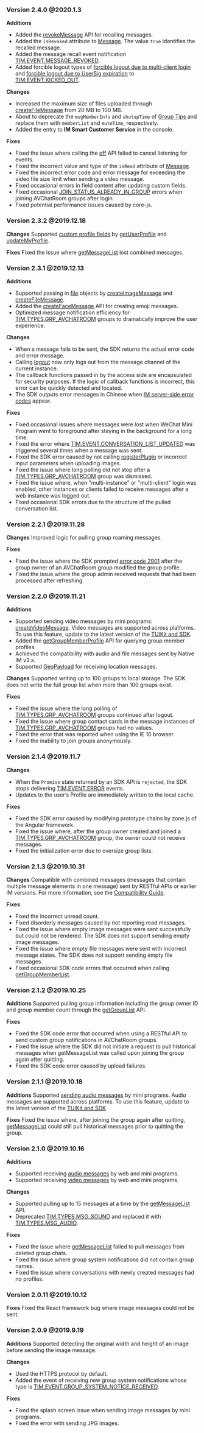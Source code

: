 ### Version 2.4.0 @2020.1.3
**Additions**
- Added the [revokeMessage](https://imsdk-1252463788.file.myqcloud.com/IM_DOC/Web/SDK.html#revokeMessage) API for recalling messages.
- Added the `isRevoked` attribute to [Message](https://imsdk-1252463788.file.myqcloud.com/IM_DOC/Web/Message.html). The value `true` identifies the recalled message.
- Added the message recall event notification [TIM.EVENT.MESSAGE_REVOKED](https://imsdk-1252463788.file.myqcloud.com/IM_DOC/Web/module-EVENT.html#.MESSAGE_REVOKED).
- Added forcible logout types of [forcible logout due to multi-client login](https://imsdk-1252463788.file.myqcloud.com/IM_DOC/Web/module-TYPES.html#.KICKED_OUT_MULT_ACCOUNT) and [forcible logout due to UserSig expiration](https://imsdk-1252463788.file.myqcloud.com/IM_DOC/Web/module-TYPES.html#.KICKED_OUT_USERSIG_EXPIRED) to [TIM.EVENT.KICKED_OUT](https://imsdk-1252463788.file.myqcloud.com/IM_DOC/Web/module-EVENT.html#.KICKED_OUT).

**Changes**
- Increased the maximum size of files uploaded through [createFileMessage](https://imsdk-1252463788.file.myqcloud.com/IM_DOC/Web/SDK.html#createFileMessage) from 20 MB to 100 MB.
- About to deprecate the `msgMemberInfo` and `shutupTime` of [Group Tips](https://imsdk-1252463788.file.myqcloud.com/IM_DOC/Web/Message.html#.GroupTipPayload) and replace them with `memberList` and `muteTime`, respectively.
- Added the entry to **IM Smart Customer Service** in the console.

**Fixes**
- Fixed the issue where calling the [off](https://imsdk-1252463788.file.myqcloud.com/IM_DOC/Web/SDK.html#off) API failed to cancel listening for events.
- Fixed the incorrect value and type of the `isRead` attribute of [Message](https://imsdk-1252463788.file.myqcloud.com/IM_DOC/Web/Message.html).
- Fixed the incorrect error code and error message for exceeding the video file size limit when sending a video message.
- Fixed occasional errors in field content after updating custom fields.
- Fixed occasional [JOIN_STATUS_ALREADY_IN_GROUP](https://imsdk-1252463788.file.myqcloud.com/IM_DOC/Web/module-TYPES.html#.JOIN_STATUS_ALREADY_IN_GROUP) errors when joining AVChatRoom groups after login.
- Fixed potential performance issues caused by core-js.


### Version 2.3.2 @2019.12.18
**Changes**
Supported [custom profile fields](https://intl.cloud.tencent.com/document/product/1047/33520#.E8.87.AA.E5.AE.9A.E4.B9.89.E8.B5.84.E6.96.99.E5.AD.97.E6.AE.B5) by [getUserProfile](https://imsdk-1252463788.file.myqcloud.com/IM_DOC/Web/SDK.html#getUserProfile) and [updateMyProfile](https://imsdk-1252463788.file.myqcloud.com/IM_DOC/Web/SDK.html#updateMyProfile).

**Fixes**
Fixed the issue where [getMessageList](https://imsdk-1252463788.file.myqcloud.com/IM_DOC/Web/SDK.html#getMessageList) lost combined messages.

### Version 2.3.1 @2019.12.13
**Additions**
- Supported passing in [file](https://developer.mozilla.org/zh-CN/docs/Web/API/File) objects by [createImageMessage](https://imsdk-1252463788.file.myqcloud.com/IM_DOC/Web/SDK.html#createImageMessage) and [createFileMessage](https://imsdk-1252463788.file.myqcloud.com/IM_DOC/Web/SDK.html#createFileMessage).
- Added the [createFaceMessage](https://imsdk-1252463788.file.myqcloud.com/IM_DOC/Web/SDK.html#createFaceMessage) API for creating emoji messages.
- Optimized message notification efficiency for [TIM.TYPES.GRP_AVCHATROOM](https://imsdk-1252463788.file.myqcloud.com/IM_DOC/Web/module-TYPES.html#.GRP_AVCHATROOM) groups to dramatically improve the user experience.

**Changes**
- When a message fails to be sent, the SDK returns the actual error code and error message.
- Calling [logout](https://imsdk-1252463788.file.myqcloud.com/IM_DOC/Web/SDK.html#logout) now only logs out from the message channel of the current instance.
- The callback functions passed in by the access side are encapsulated for security purposes. If the logic of callback functions is incorrect, this error can be quickly detected and located.
- The SDK outputs error messages in Chinese when [IM server-side error codes](https://intl.cloud.tencent.com/document/product/1047/34348#.EF.BC.88.E4.BA.8C.EF.BC.89.E6.9C.8D.E5.8A.A1.E7.AB.AF.E7.9A.84.E9.94.99.E8.AF.AF.E7.A0.81) appear.

**Fixes**
- Fixed occasional issues where messages were lost when WeChat Mini Program went to foreground after staying in the background for a long time.
- Fixed the error where [TIM.EVENT.CONVERSATION_LIST_UPDATED](https://imsdk-1252463788.file.myqcloud.com/IM_DOC/Web/module-EVENT.html#.CONVERSATION_LIST_UPDATED) was triggered several times when a message was sent.
- Fixed the SDK error caused by not calling [registerPlugin](https://imsdk-1252463788.file.myqcloud.com/IM_DOC/Web/SDK.html#registerPlugin) or incorrect input parameters when uploading images.
- Fixed the issue where long polling did not stop after a [TIM.TYPES.GRP_AVCHATROOM](https://imsdk-1252463788.file.myqcloud.com/IM_DOC/Web/module-TYPES.html#.GRP_AVCHATROOM) group was dismissed.
- Fixed the issue where, when "multi-instance" or "multi-client" login was enabled, other instances or clients failed to receive messages after a web instance was logged out.
- Fixed occasional SDK errors due to the structure of the pulled conversation list.

### Version 2.2.1 @2019.11.28
**Changes**
Improved logic for pulling group roaming messages.

**Fixes**
- Fixed the issue where the SDK prompted [error code 2901](https://imsdk-1252463788.file.myqcloud.com/IM_DOC/Web/global.html) after the group owner of an AVChatRoom group modified the group profile.
- Fixed the issue where the group admin received requests that had been processed after refreshing.

### Version 2.2.0 @2019.11.21
**Additions**
- Supported sending video messages by mini programs: [createVideoMessage](https://imsdk-1252463788.file.myqcloud.com/IM_DOC/Web/SDK.html#createVideoMessage). Video messages are supported across platforms. To use this feature, update to the latest version of the [TUIKit and SDK](https://cloud.tencent.com/document/product/269/36887).
- Added the [getGroupMemberProfile](https://imsdk-1252463788.file.myqcloud.com/IM_DOC/Web/SDK.html#getGroupMemberProfile) API for querying group member profiles.
- Achieved the compatibility with audio and file messages sent by Native IM v3.x.
- Supported [GeoPayload](https://imsdk-1252463788.file.myqcloud.com/IM_DOC/Web/Message.html#.GeoPayload) for receiving location messages.

**Changes**
Supported writing up to 100 groups to local storage. The SDK does not write the full group list when more than 100 groups exist.
  
**Fixes**
- Fixed the issue where the long polling of [TIM.TYPES.GRP_AVCHATROOM](https://imsdk-1252463788.file.myqcloud.com/IM_DOC/Web/module-TYPES.html#.GRP_AVCHATROOM) groups continued after logout.
- Fixed the issue where group contact cards in the message instances of [TIM.TYPES.GRP_AVCHATROOM](https://imsdk-1252463788.file.myqcloud.com/IM_DOC/Web/module-TYPES.html#.GRP_AVCHATROOM) groups had no values.
- Fixed the error that was reported when using the IE 10 browser.
- Fixed the inability to join groups anonymously.

### Version 2.1.4 @2019.11.7
**Changes**
- When the `Promise` state returned by an SDK API is `rejected`, the SDK stops delivering [TIM.EVENT.ERROR](https://imsdk-1252463788.file.myqcloud.com/IM_DOC/Web/module-EVENT.html#.ERROR) events.
- Updates to the user’s Profile are immediately written to the local cache.

**Fixes**
- Fixed the SDK error caused by modifying prototype chains by zone.js of the Angular framework.
- Fixed the issue where, after the group owner created and joined a [TIM.TYPES.GRP_AVCHATROOM](https://imsdk-1252463788.file.myqcloud.com/IM_DOC/Web/module-TYPES.html#.GRP_AVCHATROOM) group, the owner could not receive messages.
- Fixed the initialization error due to oversize group lists.

### Version 2.1.3 @2019.10.31

**Changes**
Compatible with combined messages (messages that contain multiple message elements in one message) sent by RESTful APIs or earlier IM versions. For more information, see the [Compatibility Guide](https://imsdk-1252463788.file.myqcloud.com/IM_DOC/Web/tutorial-01-faq.html).

**Fixes**
- Fixed the incorrect unread count.
- Fixed disorderly messages caused by not reporting read messages.
- Fixed the issue where empty image messages were sent successfully but could not be rendered. The SDK does not support sending empty image messages.
- Fixed the issue where empty file messages were sent with incorrect message states. The SDK does not support sending empty file messages.
- Fixed occasional SDK code errors that occurred when calling [getGroupMemberList](https://imsdk-1252463788.file.myqcloud.com/IM_DOC/Web/SDK.html#getGroupMemberList).

### Version 2.1.2 @2019.10.25
**Additions**
 Supported pulling group information including the group owner ID and group member count through the [getGroupList](https://imsdk-1252463788.file.myqcloud.com/IM_DOC/Web/SDK.html#getGroupList) API.

**Fixes**
- Fixed the SDK code error that occurred when using a RESTful API to send custom group notifications in AVChatRoom groups.
- Fixed the issue where the SDK did not initiate a request to pull historical messages when getMessageList was called upon joining the group again after quitting.
- Fixed the SDK code error caused by upload failures.

### Version 2.1.1 @2019.10.18
**Additions**
Supported [sending audio messages](https://imsdk-1252463788.file.myqcloud.com/IM_DOC/Web/SDK.html#createAudioMessage) by mini programs. Audio messages are supported across platforms. To use this feature, update to the latest version of the [TUIKit and SDK](https://intl.cloud.tencent.com/document/product/1047/33996).

**Fixes**
Fixed the issue where, after joining the group again after quitting, [getMessageList](https://imsdk-1252463788.file.myqcloud.com/IM_DOC/Web/SDK.html#getMessageList) could still pull historical messages prior to quitting the group.

### Version 2.1.0 @2019.10.16

**Additions**
- Supported receiving [audio messages](https://imsdk-1252463788.file.myqcloud.com/IM_DOC/Web/Message.html#.AudioPayload) by web and mini programs.
- Supported receiving [video messages](https://imsdk-1252463788.file.myqcloud.com/IM_DOC/Web/Message.html#.VideoPayload) by web and mini programs.

**Changes**
- Supported pulling up to 15 messages at a time by the [getMessageList](https://imsdk-1252463788.file.myqcloud.com/IM_DOC/Web/SDK.html#getMessageList) API.
- Deprecated [TIM.TYPES.MSG_SOUND](https://imsdk-1252463788.file.myqcloud.com/IM_DOC/Web/module-TYPES.html#.MSG_SOUND) and replaced it with [TIM.TYPES.MSG_AUDIO](https://imsdk-1252463788.file.myqcloud.com/IM_DOC/Web/module-TYPES.html#.MSG_AUDIO).

**Fixes**
- Fixed the issue where [getMessageList](https://imsdk-1252463788.file.myqcloud.com/IM_DOC/Web/SDK.html#getMessageList) failed to pull messages from deleted group chats.
- Fixed the issue where group system notifications did not contain group names.
- Fixed the issue where conversations with newly created messages had no profiles.

### Version 2.0.11 @2019.10.12

**Fixes**
Fixed the React framework bug where image messages could not be sent.

### Version 2.0.9 @2019.9.19

**Additions**
Supported detecting the original width and height of an image before sending the image message.

**Changes**
- Used the HTTPS protocol by default.
- Added the event of receiving new group system notifications whose type is [TIM.EVENT.GROUP_SYSTEM_NOTICE_RECEIVED](https://imsdk-1252463788.file.myqcloud.com/IM_DOC/Web/module-EVENT.html#.GROUP_SYSTEM_NOTICE_RECEIVED).

**Fixes**
- Fixed the splash screen issue when sending image messages by mini programs.
- Fixed the error with sending JPG images.
